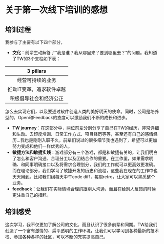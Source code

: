 # 关于第一次线下培训的感想
## 培训过程
我参与了主要有以下四个部分，

- **文化**：前辈生动解答了“我是谁？我从哪里来？要到哪里去？”的问题。我知道了TW的3个支柱如下表：

| 3 pillars   | 
|:----------:|
| 经营可持续的业务 | 
| 推动IT变革，追求软件卓越 |  
| 积极倡导社会和经济公正 | 

怎么去实现它们，以及要通过软件创造人类的美好明天的使命。同时，公司是培养型的，Open和Feedback的态度可以激励我们不断的成长和进步。
- **TW journey**：在这部分中，两位前辈分别分享了自己在TW的经历，非常详细和生动。去印度培训、日常工作方式、项目经历等等，甚至还有自己的感情经历…我也是刚刚入职不久，前辈们说过的很多细节我也遇到了，希望可以更加努力变成和他们一样优秀的人。
- **敏捷方法和敏捷实践**：游戏部分有三个游戏，都是和敏捷有关的，让我们明白了怎么和客户沟通、合理分工以及团结合作的重要。在工作里，如果需求明确、和同事明确接口以及将需求合理划分，我们的工作就可以更高效更准确。而在理论部分，我们学习了敏捷开发的历史和流程，这些我在现在的工作中也天天用到。比如我们组每天中午code diff，每周retro，让大家可以熟悉整个业务。
- **feedback**：让我们在实际情境合理的跟别人沟通，而且在给别人反馈的时候更注重自己的措辞。
## 培训感受
这次学习，我不仅更加了解公司的文化，而且认识了很多前辈和同期。TW给我们创造了一个富有激情的、扁平透明的工作环境，让我们可以学习到各种最新的技术栈、参加各种各样的社区，可以不断的充实提高自己。
